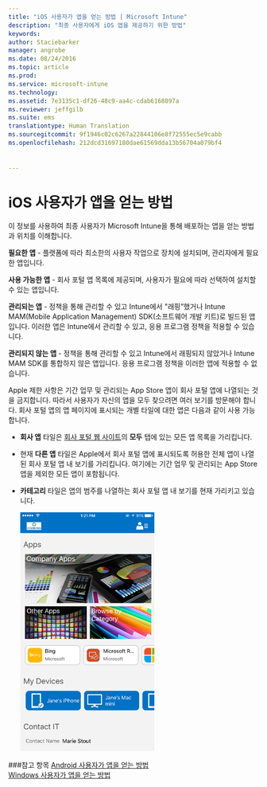 ```yaml
---
title: "iOS 사용자가 앱을 얻는 방법 | Microsoft Intune"
description: "최종 사용자에게 iOS 앱을 제공하기 위한 방법"
keywords: 
author: Staciebarker
manager: angrobe
ms.date: 08/24/2016
ms.topic: article
ms.prod: 
ms.service: microsoft-intune
ms.technology: 
ms.assetid: 7e3135c1-df26-48c9-aa4c-cdab6168897a
ms.reviewer: jeffgilb
ms.suite: ems
translationtype: Human Translation
ms.sourcegitcommit: 9f1946c02c6267a22844106e8f72555ec5e9cabb
ms.openlocfilehash: 212dcd31697180dae61569dda13b56704a079bf4


---
```



# iOS 사용자가 앱을 얻는 방법

이 정보를 사용하여 최종 사용자가 Microsoft Intune을 통해 배포하는 앱을 얻는 방법과 위치를 이해합니다.

**필요한 앱** - 플랫폼에 따라 최소한의 사용자 작업으로 장치에 설치되며, 관리자에게 필요한 앱입니다.

**사용 가능한 앱** - 회사 포털 앱 목록에 제공되며, 사용자가 필요에 따라 선택하여 설치할 수 있는 앱입니다.

**관리되는 앱** - 정책을 통해 관리할 수 있고 Intune에서 "래핑”했거나 Intune MAM(Mobile Application Management) SDK(소프트웨어 개발 키트)로 빌드된 앱입니다. 이러한 앱은 Intune에서 관리할 수 있고, 응용 프로그램 정책을 적용할 수 있습니다.

**관리되지 않는 앱** - 정책을 통해 관리할 수 있고 Intune에서 래핑되지 않았거나 Intune MAM SDK를 통합하지 않은 앱입니다. 응용 프로그램 정책을 이러한 앱에 적용할 수 없습니다.

Apple 제한 사항은 기간 업무 및 관리되는 App Store 앱이 회사 포털 앱에 나열되는 것을 금지합니다. 따라서 사용자가 자신의 앱을 모두 찾으려면 여러 보기를 방문해야 합니다. 회사 포털 앱의 앱 페이지에 표시되는 개별 타일에 대한 앱은 다음과 같이 사용 가능합니다.

- **회사 앱** 타일은 [회사 포털 웹 사이트](http://portal.manage.microsoft.com)의 **모두** 탭에 있는 모든 앱 목록을 가리킵니다.

- 현재 **다른 앱** 타일은 Apple에서 회사 포털 앱에 표시되도록 허용한 전체 앱이 나열된 회사 포털 앱 내 보기를 가리킵니다. 여기에는 기간 업무 및 관리되는 App Store 앱을 제외한 모든 앱이 포함됩니다.

- **카테고리** 타일은 앱의 범주를 나열하는 회사 포털 앱 내 보기를 현재 가리키고 있습니다.

    ![ios-how-to-sync-device-with-intune](./media/ios-sync-comp-portal-apps.png)


###참고 항목
[Android 사용자가 앱을 얻는 방법](how-your-android-users-get-their-apps.md)</br>
[Windows 사용자가 앱을 얻는 방법](how-your-windows-users-get-their-apps.md)



<!--HONumber=Aug16_HO4-->


